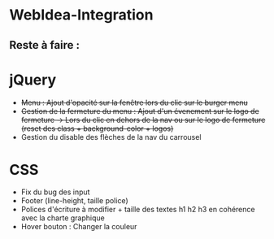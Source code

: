# WebIdea-Integration

## Reste à faire :

jQuery
========
- ~~Menu : Ajout d'opacité sur la fenêtre lors du clic sur le burger menu~~
- ~~Gestion de la fermeture du menu : Ajout d'un évenement sur le logo de fermeture -> Lors du clic en dehors de la nav ou sur le logo de fermeture (reset des class + background-color + logos)~~
- Gestion du disable des flèches de la nav du carrousel

CSS
========
- Fix du bug des input
- Footer  (line-height, taille police)
- Polices d'écriture à modifier + taille des textes h1 h2 h3 en cohérence avec la charte graphique
- Hover bouton : Changer la couleur
